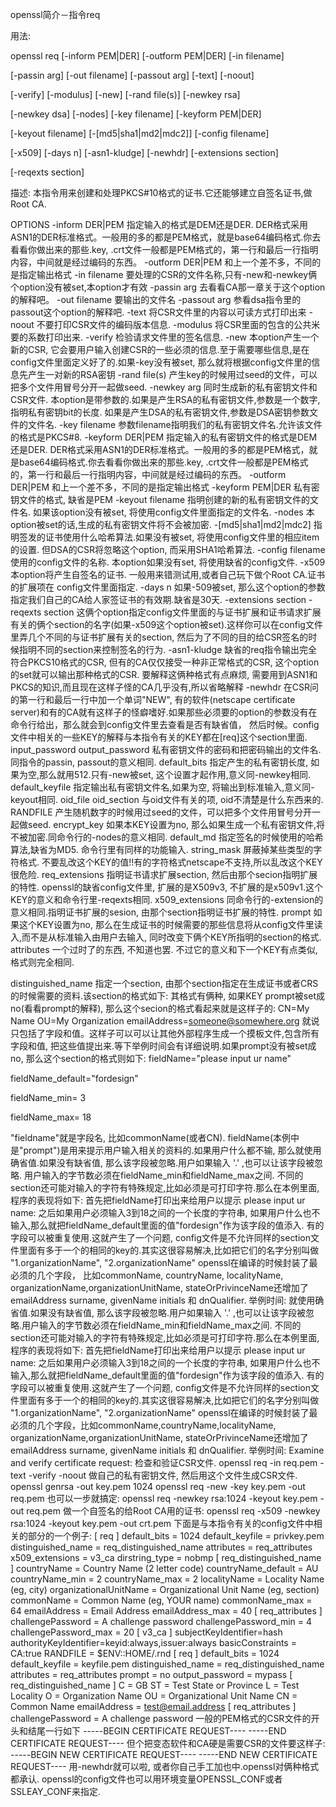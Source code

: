 openssl简介－指令req

用法: 

openssl req [-inform PEM|DER] [-outform PEM|DER] [-in filename] 

[-passin arg] [-out filename] [-passout arg] [-text] [-noout] 

[-verify] [-modulus] [-new] [-rand file(s)] [-newkey rsa] 

[-newkey dsa] [-nodes] [-key filename] [-keyform PEM|DER] 

[-keyout filename] [-[md5|sha1|md2|mdc2]] [-config filename] 

[-x509] [-days n] [-asn1-kludge] [-newhdr] [-extensions section] 

[-reqexts section] 

描述: 
    本指令用来创建和处理PKCS#10格式的证书.它还能够建立自签名证书,做Root CA. 

OPTIONS 
    -inform DER|PEM 
    指定输入的格式是DEM还是DER. DER格式采用ASN1的DER标准格式。一般用的多的都是PEM格式，就是base64编码格式.你去看看你做出来的那些.key, .crt文件一般都是PEM格式的，第一行和最后一行指明内容，中间就是经过编码的东西。 
    -outform DER|PEM 
    和上一个差不多，不同的是指定输出格式 
    -in filename 
    要处理的CSR的文件名称,只有-new和-newkey俩个option没有被set,本option才有效 
    -passin arg 
    去看看CA那一章关于这个option的解释吧。 
     -out filename 
    要输出的文件名 
    -passout arg 
    参看dsa指令里的passout这个option的解释吧. 
   -text 
   将CSR文件里的内容以可读方式打印出来 
    -noout 
    不要打印CSR文件的编码版本信息. 
    -modulus 
    将CSR里面的包含的公共米要的系数打印出来. 
    -verify 
    检验请求文件里的签名信息. 
    -new 
    本option产生一个新的CSR, 它会要用户输入创建CSR的一些必须的信息.至于需要哪些信息,是在config文件里面定义好了的.如果-key没有被set, 那么就将根据config文件里的信息先产生一对新的RSA密钥 
    -rand file(s) 
    产生key的时候用过seed的文件，可以把多个文件用冒号分开一起做seed. 
    -newkey arg 
    同时生成新的私有密钥文件和CSR文件. 本option是带参数的.如果是产生RSA的私有密钥文件,参数是一个数字, 指明私有密钥bit的长度. 如果是产生DSA的私有密钥文件,参数是DSA密钥参数文件的文件名. 
    -key filename 
    参数filename指明我们的私有密钥文件名.允许该文件的格式是PKCS#8. 
    -keyform DER|PEM 
    指定输入的私有密钥文件的格式是DEM还是DER. DER格式采用ASN1的DER标准格式。一般用的多的都是PEM格式，就是base64编码格式.你去看看你做出来的那些.key, .crt文件一般都是PEM格式的，第一行和最后一行指明内容，中间就是经过编码的东西。 
    -outform DER|PEM 
    和上一个差不多，不同的是指定输出格式 
    -keyform PEM|DER 
    私有密钥文件的格式, 缺省是PEM 
    -keyout filename 
    指明创建的新的私有密钥文件的文件名. 如果该option没有被set, 将使用config文件里面指定的文件名. 
    -nodes 
    本option被set的话,生成的私有密钥文件将不会被加密. 
    -[md5|sha1|md2|mdc2] 
    指明签发的证书使用什么哈希算法.如果没有被set, 将使用config文件里的相应item的设置. 但DSA的CSR将忽略这个option, 而采用SHA1哈希算法. 
    -config filename 
    使用的config文件的名称. 本option如果没有set, 将使用缺省的config文件. 
    -x509 
    本option将产生自签名的证书. 一般用来错测试用,或者自己玩下做个Root CA.证书的扩展项在 config文件里面指定. 
   -days n 
   如果-509被set, 那么这个option的参数指定我们自己的CA给人家签证书的有效期.缺省是30天. 
    -extensions section -reqexts section 
    这俩个option指定config文件里面的与证书扩展和证书请求扩展有关的俩个section的名字(如果-x509这个option被set).这样你可以在config文件里弄几个不同的与证书扩展有关的section, 然后为了不同的目的给CSR签名的时候指明不同的section来控制签名的行为. 
    -asn1-kludge 
    缺省的req指令输出完全符合PKCS10格式的CSR, 但有的CA仅仅接受一种非正常格式的CSR, 这个option的set就可以输出那种格式的CSR. 要解释这俩种格式有点麻烦, 需要用到ASN1和PKCS的知识,而且现在这样子怪的CA几乎没有,所以省略解释 
    -newhdr 
    在CSR问的第一行和最后一行中加一个单词"NEW", 有的软件(netscape certificate server)和有的CA就有这样子的怪癖嗜好.如果那些必须要的option的参数没有在命令行给出，那么就会到config文件里去查看是否有缺省值， 然后时候。config文件中相关的一些KEY的解释与本指令有关的KEY都在[req]这个section里面. 
    input_password output_password 
    私有密钥文件的密码和把密码输出的文件名.同指令的passin, passout的意义相同. 
    default_bits 
    指定产生的私有密钥长度, 如果为空,那么就用512.只有-new被set, 这个设置才起作用,意义同-newkey相同. 
    default_keyfile 
    指定输出私有密钥文件名,如果为空, 将输出到标准输入,意义同-keyout相同. 
    oid_file 
    oid_section 
    与oid文件有关的项, oid不清楚是什么东西来的. 
    RANDFILE 
    产生随机数字的时候用过seed的文件，可以把多个文件用冒号分开一起做seed. 
    encrypt_key 
    如果本KEY设置为no, 那么如果生成一个私有密钥文件,将不被加密.同命令行的-nodes的意义相同. 
    default_md 
    指定签名的时候使用的哈希算法,缺省为MD5. 命令行里有同样的功能输入. 
    string_mask 
    屏蔽掉某些类型的字符格式. 不要乱改这个KEY的值!!有的字符格式netscape不支持,所以乱改这个KEY很危险. 
    req_extensions 
    指明证书请求扩展section, 然后由那个secion指明扩展的特性. openssl的缺省config文件里, 扩展的是X509v3, 不扩展的是x509v1.这个KEY的意义和命令行里-reqexts相同. 
    x509_extensions 
    同命令行的-extension的意义相同.指明证书扩展的sesion, 由那个section指明证书扩展的特性. 
    prompt 
    如果这个KEY设置为no, 那么在生成证书的时候需要的那些信息将从config文件里读入,而不是从标准输入由用户去输入, 同时改变下俩个KEY所指明的section的格式. 
    attributes 
    一个过时了的东西, 不知道也罢. 不过它的意义和下一个KEY有点类似, 
    格式则完全相同.

distinguished_name 
   指定一个section, 由那个section指定在生成证书或者CRS的时候需要的资料.该section的格式如下: 
    其格式有俩种, 如果KEY prompt被set成no(看看prompt的解释), 那么这个secion的格式看起来就是这样子的: 
     CN=My Name 
    OU=My Organization 
    emailAddress=someone@somewhere.org 
    就说只包括了字段和值。这样子可以可以让其他外部程序生成一个摸板文件,包含所有字段和值, 把这些值提出来.等下举例时间会有详细说明.如果prompt没有被set成no, 那么这个section的格式则如下: 
    fieldName="please input ur name" 

fieldName_default="fordesign" 

fieldName_min= 3 

fieldName_max= 18 

"fieldname"就是字段名, 比如commonName(或者CN). fieldName(本例中是"prompt")是用来提示用户输入相关的资料的.如果用户什么都不输, 那么就使用确省值.如果没有缺省值, 那么该字段被忽略.用户如果输入 '.' ,也可以让该字段被忽略. 
    用户输入的字节数必须在fieldName_min和fieldName_max之间. 不同的section还可能对输入的字符有特殊规定,比如必须是可打印字符.那么在本例里面, 程序的表现将如下: 
    首先把fieldName打印出来给用户以提示 
    please input ur name: 
    之后如果用户必须输入3到18之间的一个长度的字符串, 如果用户什么也不输入,那么就把fieldName_default里面的值"fordesign"作为该字段的值添入. 
    有的字段可以被重复使用.这就产生了一个问题, config文件是不允许同样的section文件里面有多于一个的相同的key的.其实这很容易解决,比如把它们的名字分别叫做 "1.organizationName", "2.organizationName" 
    openssl在编译的时候封装了最必须的几个字段， 比如commonName, countryName, localityName, organizationName,organizationUnitName, stateOrPrivinceName还增加了emailAddress surname, givenName initials 和 dnQualifier. 
    举例时间: 
    就使用确省值.如果没有缺省值, 那么该字段被忽略.用户如果输入 '.' ,也可以让该字段被忽略.用户输入的字节数必须在fieldName_min和fieldName_max之间. 不同的section还可能对输入的字符有特殊规定,比如必须是可打印字符.那么在本例里面, 程序的表现将如下: 
    首先把fieldName打印出来给用户以提示 
    please input ur name: 
    之后如果用户必须输入3到18之间的一个长度的字符串, 如果用户什么也不输入,那么就把fieldName_default里面的值"fordesign"作为该字段的值添入. 
    有的字段可以被重复使用.这就产生了一个问题, config文件是不允许同样的section文件里面有多于一个的相同的key的.其实这很容易解决,比如把它们的名字分别叫做 "1.organizationName", "2.organizationName" openssl在编译的时候封装了最必须的几个字段，比如commonName,countryName,localityName, organizationName,organizationUnitName, stateOrPrivinceName还增加了emailAddress surname, givenName initials 和 dnQualifier. 
    举例时间: 
    Examine and verify certificate request: 
    检查和验证CSR文件. 
    openssl req -in req.pem -text -verify -noout 
    做自己的私有密钥文件, 然后用这个文件生成CSR文件. 
    openssl genrsa -out key.pem 1024 
    openssl req -new -key key.pem -out req.pem 
    也可以一步就搞定: 
    openssl req -newkey rsa:1024 -keyout key.pem -out req.pem 
    做一个自签名的给Root CA用的证书: 
    openssl req -x509 -newkey rsa:1024 -keyout key.pem -out crt.pem 
    下面是与本指令有关的config文件中相关的部分的一个例子: 
    [ req ] 
    default_bits = 1024 
    default_keyfile = privkey.pem 
    distinguished_name = req_distinguished_name 
    attributes = req_attributes 
    x509_extensions = v3_ca 
    dirstring_type = nobmp 
    [ req_distinguished_name ] 
    countryName = Country Name (2 letter code) 
    countryName_default = AU 
    countryName_min = 2 
    countryName_max = 2 
    localityName = Locality Name (eg, city) 
    organizationalUnitName = Organizational Unit Name (eg, section) 
    commonName = Common Name (eg, YOUR name) 
    commonName_max = 64 
    emailAddress = Email Address 
    emailAddress_max = 40 
    [ req_attributes ] 
    challengePassword = A challenge password 
    challengePassword_min = 4 
    challengePassword_max = 20 
     [ v3_ca ] 
     subjectKeyIdentifier=hash 
    authorityKeyIdentifier=keyid:always,issuer:always 
    basicConstraints = CA:true 
    RANDFILE = $ENV::HOME/.rnd 
    [ req ] 
    default_bits = 1024 
    default_keyfile = keyfile.pem 
    distinguished_name = req_distinguished_name 
    attributes = req_attributes 
    prompt = no 
    output_password = mypass 
    [ req_distinguished_name ] 
    C = GB 
    ST = Test State or Province 
    L = Test Locality 
    O = Organization Name 
    OU = Organizational Unit Name 
    CN = Common Name 
    emailAddress = test@email.address 
    [ req_attributes ] 
    challengePassword = A challenge password 
    一般的PEM格式的CSR文件的开头和结尾一行如下 
    -----BEGIN CERTIFICATE REQUEST---- 
    -----END CERTIFICATE REQUEST---- 
    但个把变态软件和CA硬是需要CSR的文件要这样子: 
    -----BEGIN NEW CERTIFICATE REQUEST---- 
    -----END NEW CERTIFICATE REQUEST---- 
    用-newhdr就可以啦, 或者你自己手工加也中.openssl对俩种格式都承认. 
    openssl的config文件也可以用环境变量OPENSSL_CONF或者SSLEAY_CONF来指定.




